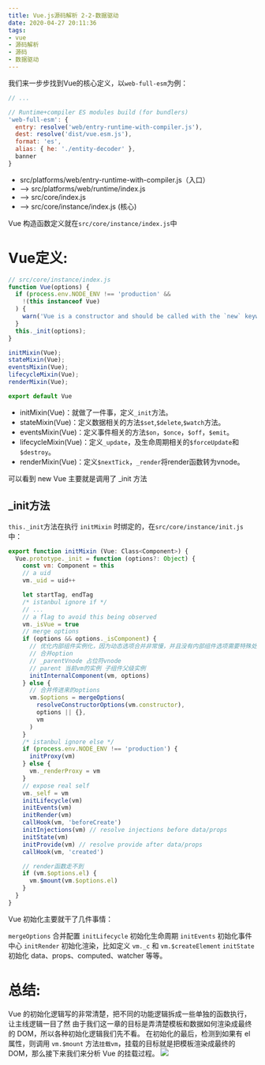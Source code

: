 ```yaml
---
title: Vue.js源码解析 2-2-数据驱动
date: 2020-04-27 20:11:36
tags:
- vue
- 源码解析
- 源码
- 数据驱动
---
```


我们来一步步找到Vue的核心定义，以`web-full-esm`为例：

```js
// ...

// Runtime+compiler ES modules build (for bundlers)
'web-full-esm': {
  entry: resolve('web/entry-runtime-with-compiler.js'),
  dest: resolve('dist/vue.esm.js'),
  format: 'es',
  alias: { he: './entity-decoder' },
  banner
}
```
* src/platforms/web/entry-runtime-with-compiler.js（入口）
* —> src/platforms/web/runtime/index.js
* —> src/core/index.js
* —> src/core/instance/index.js (核心)

<!--more-->

Vue 构造函数定义就在`src/core/instance/index.js`中

# Vue定义:

```js
// src/core/instance/index.js
function Vue(options) {
  if (process.env.NODE_ENV !== 'production' &&
    !(this instanceof Vue)
  ) {
    warn('Vue is a constructor and should be called with the `new` keyword');
  }
  this._init(options);
}

initMixin(Vue);
stateMixin(Vue);
eventsMixin(Vue);
lifecycleMixin(Vue);
renderMixin(Vue);

export default Vue
```

* initMixin(Vue)：就做了一件事，定义`_init`方法。
* stateMixin(Vue)：定义数据相关的方法`$set`,`$delete`,`$watch`方法。
* eventsMixin(Vue)：定义事件相关的方法`$on`，`$once`，`$off`，`$emit`。
* lifecycleMixin(Vue)：定义`_update`，及生命周期相关的`$forceUpdate`和`$destroy`。
* renderMixin(Vue)：定义`$nextTick`，`_render`将render函数转为vnode。

可以看到 new Vue 主要就是调用了 _init 方法

## _init方法

`this._init`方法在执行 `initMixin` 时绑定的，在`src/core/instance/init.js`中：

```js
export function initMixin (Vue: Class<Component>) {
  Vue.prototype._init = function (options?: Object) {
    const vm: Component = this
    // a uid
    vm._uid = uid++

    let startTag, endTag
    /* istanbul ignore if */
    // ...
    // a flag to avoid this being observed
    vm._isVue = true
    // merge options
    if (options && options._isComponent) { 
      // 优化内部组件实例化，因为动态选项合并非常慢，并且没有内部组件选项需要特殊处理。
      // 合并option
      // _parentVnode 占位符vnode
      // parent 当前vm的实例 子组件父级实例
      initInternalComponent(vm, options)
    } else {
      // 合并传进来的options
      vm.$options = mergeOptions(
        resolveConstructorOptions(vm.constructor),
        options || {},
        vm
      )
    }
    /* istanbul ignore else */
    if (process.env.NODE_ENV !== 'production') {
      initProxy(vm)
    } else {
      vm._renderProxy = vm
    }
    // expose real self
    vm._self = vm
    initLifecycle(vm)
    initEvents(vm)
    initRender(vm)
    callHook(vm, 'beforeCreate')
    initInjections(vm) // resolve injections before data/props
    initState(vm)
    initProvide(vm) // resolve provide after data/props
    callHook(vm, 'created')

    // render函数走不到
    if (vm.$options.el) {
      vm.$mount(vm.$options.el)
    }
  }
}
```

Vue 初始化主要就干了几件事情：

`mergeOptions` 合并配置
`initLifecycle` 初始化生命周期
`initEvents` 初始化事件中心
`initRender` 初始化渲染，比如定义 `vm._c` 和 `vm.$createElement`
`initState` 初始化 data、props、computed、watcher 等等。


# 总结:

Vue 的初始化逻辑写的非常清楚，把不同的功能逻辑拆成一些单独的函数执行，让主线逻辑一目了然
由于我们这一章的目标是弄清楚模板和数据如何渲染成最终的 DOM，所以各种初始化逻辑我们先不看。
在初始化的最后，检测到如果有 el 属性，则调用 `vm.$mount` 方法`挂载vm`，挂载的目标就是把模板渲染成最终的 DOM，那么接下来我们来分析 Vue 的挂载过程。
![](https://cdn.liujiefront.com/images/algorithm/i0fpx.png)




